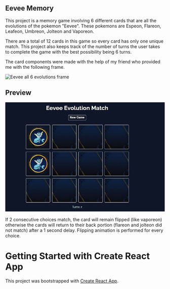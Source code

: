 ## Eevee Memory

This project is a memory game involving 6 different cards that are all the evolutions of the pokemon "Eevee". These pokemons are Espeon, Flareon, Leafeon, Umbreon, Jolteon and Vaporeon.

There are a total of 12 cards in this game so every card has only one unique match. This project also keeps track of the number of turns the user takes to complete the game with the best possibility being 6 turns.

The card components were made with the help of my friend who provided me with the following frame.

![Eevee all 6 evolutions frame](./public/img/frame.jpg)

## Preview 

![Eevee Evolution Match](./public/img/preview.JPG)

If 2 consecutive choices match, the card will remain flipped (like vaporeon) otherwise the cards will return to their back portion (flareon and jolteon did not match) after a 1 second delay. Flipping animation is performed for every choice. 

# Getting Started with Create React App

This project was bootstrapped with [Create React App](https://github.com/facebook/create-react-app).

